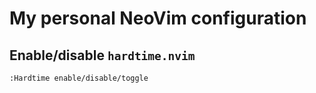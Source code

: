 # My personal NeoVim configuration

## Enable/disable `hardtime.nvim`

```
:Hardtime enable/disable/toggle
```
